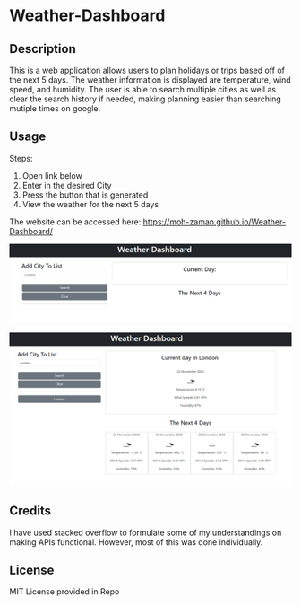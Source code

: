 # Weather-Dashboard

## Description

This is a web application allows users to plan holidays or trips based off of the next 5 days. The weather information is displayed are temperature, wind speed, and humidity. The user is able to search multiple cities as well as clear the search history if needed, making planning easier than searching mutiple times on google.

## Usage

Steps:
1. Open link below
2. Enter in the desired City
3. Press the button that is generated
4. View the weather for the next 5 days

The website can be accessed here: https://moh-zaman.github.io/Weather-Dashboard/

![Opening Page](assets/img/Open.png)

![Alt text](assets/img/After.png)

   
## Credits

I have used stacked overflow to formulate some of my understandings on making APIs functional. However, most of this was done individually.

## License

MIT License provided in Repo
